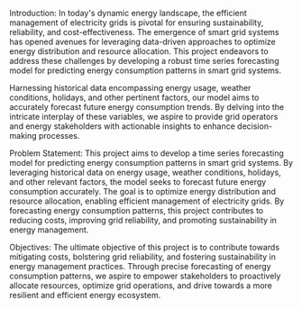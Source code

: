 Introduction:
In today's dynamic energy landscape, the efficient management of electricity grids is pivotal for ensuring sustainability, reliability, and cost-effectiveness. The emergence of smart grid systems has opened avenues for leveraging data-driven approaches to optimize energy distribution and resource allocation. This project endeavors to address these challenges by developing a robust time series forecasting model for predicting energy consumption patterns in smart grid systems.

Harnessing historical data encompassing energy usage, weather conditions, holidays, and other pertinent factors, our model aims to accurately forecast future energy consumption trends. By delving into the intricate interplay of these variables, we aspire to provide grid operators and energy stakeholders with actionable insights to enhance decision-making processes.

Problem Statement:
This project aims to develop a time series forecasting model for predicting energy consumption patterns in smart grid systems. By leveraging historical data on energy usage, weather conditions, holidays, and other relevant factors, the model seeks to forecast future energy consumption accurately. The goal is to optimize energy distribution and resource allocation, enabling efficient management of electricity grids. By forecasting energy consumption patterns, this project contributes to reducing costs, improving grid reliability, and promoting sustainability in energy management.

Objectives:
The ultimate objective of this project is to contribute towards mitigating costs, bolstering grid reliability, and fostering sustainability in energy management practices. Through precise forecasting of energy consumption patterns, we aspire to empower stakeholders to proactively allocate resources, optimize grid operations, and drive towards a more resilient and efficient energy ecosystem.

